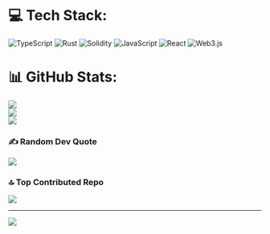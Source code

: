 
# 💻 Tech Stack:
![TypeScript](https://img.shields.io/badge/typescript-%23007ACC.svg?style=for-the-badge&logo=typescript&logoColor=white) ![Rust](https://img.shields.io/badge/rust-%23000000.svg?style=for-the-badge&logo=rust&logoColor=white) ![Solidity](https://img.shields.io/badge/Solidity-%23363636.svg?style=for-the-badge&logo=solidity&logoColor=white) ![JavaScript](https://img.shields.io/badge/javascript-%23323330.svg?style=for-the-badge&logo=javascript&logoColor=%23F7DF1E) ![React](https://img.shields.io/badge/react-%2320232a.svg?style=for-the-badge&logo=react&logoColor=%2361DAFB) ![Web3.js](https://img.shields.io/badge/web3.js-F16822?style=for-the-badge&logo=web3.js&logoColor=white)
# 📊 GitHub Stats:
![](https://github-readme-stats.vercel.app/api?username=AB&theme=dark&hide_border=false&include_all_commits=false&count_private=false)<br/>
![](https://nirzak-streak-stats.vercel.app/?user=AB&theme=dark&hide_border=false)<br/>
![](https://github-readme-stats.vercel.app/api/top-langs/?username=AB&theme=dark&hide_border=false&include_all_commits=false&count_private=false&layout=compact)

### ✍️ Random Dev Quote
![](https://quotes-github-readme.vercel.app/api?type=horizontal&theme=radical)

### 🔝 Top Contributed Repo
![](https://github-contributor-stats.vercel.app/api?username=AB&limit=5&theme=dark&combine_all_yearly_contributions=true)

---
[![](https://visitcount.itsvg.in/api?id=AB&icon=0&color=0)](https://visitcount.itsvg.in)

<!-- Proudly created with GPRM ( https://gprm.itsvg.in ) -->
